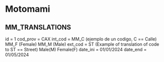 # Motomami

## MM_TRANSLATIONS

id = 1
cod_prov = CAX
int_cod = MM_C (ejemplo de un codigo, C == Calle) MM_F (Female) MM_M (Male)
ext_cod = ST (Example of translation of code to ST == Street) Male(M) Female(F)
date_ini = 01/01/2024
date_end = 01/05/2024